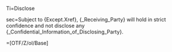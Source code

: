 Ti=Disclose

sec=Subject to {Except.Xref}, {_Receiving_Party} will hold in strict confidence and not disclose any {_Confidential_Information_of_Disclosing_Party}.

=[OTF/Z/ol/Base]